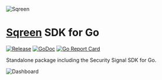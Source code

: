  ![Sqreen](https://s3-eu-west-1.amazonaws.com/sqreen-assets/npm/20171113/sqreen_horizontal_250.png)
 
 # [Sqreen](https://www.sqreen.com/) SDK for Go 
 
[![Release](https://img.shields.io/github/release/sqreen/go-sdk.svg)](https://github.com/sqreen/go-sdk/releases)
 [![GoDoc](https://godoc.org/github.com/sqreen/go-sdk?status.svg)](https://godoc.org/github.com/sqreen/go-sdk)
 [![Go Report Card](https://goreportcard.com/badge/github.com/sqreen/go-sdk)](https://goreportcard.com/report/github.com/sqreen/go-sdk)
 
Standalone package including the Security Signal SDK for Go. 
 
 ![Dashboard](https://sqreen-assets.s3-eu-west-1.amazonaws.com/miscellaneous/dashboard.gif)
